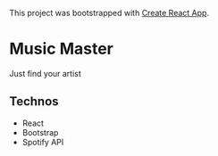 This project was bootstrapped with [Create React App](https://github.com/facebookincubator/create-react-app).

# Music Master
Just find your artist

## Technos
  - React
  - Bootstrap
  - Spotify API